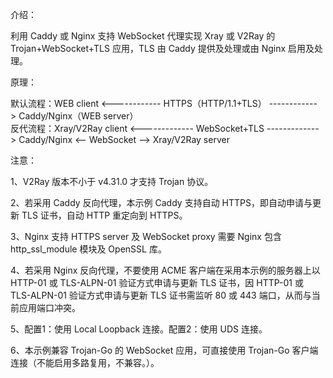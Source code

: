 介绍：

利用 Caddy 或 Nginx 支持 WebSocket 代理实现 Xray 或 V2Ray 的 Trojan+WebSocket+TLS 应用，TLS 由 Caddy 提供及处理或由 Nginx 启用及处理。

原理：

默认流程：WEB client <------------ HTTPS（HTTP/1.1+TLS） ------------> Caddy/Nginx（WEB server）  
反代流程：Xray/V2Ray client <------------- WebSocket+TLS -------------> Caddy/Nginx <-- WebSocket --> Xray/V2Ray server

注意：

1、V2Ray 版本不小于 v4.31.0 才支持 Trojan 协议。

2、若采用 Caddy 反向代理，本示例 Caddy 支持自动 HTTPS，即自动申请与更新 TLS 证书，自动 HTTP 重定向到 HTTPS。

3、Nginx 支持 HTTPS server 及 WebSocket proxy 需要 Nginx 包含 http_ssl_module 模块及 OpenSSL 库。

4、若采用 Nginx 反向代理，不要使用 ACME 客户端在采用本示例的服务器上以 HTTP-01 或 TLS-ALPN-01 验证方式申请与更新 TLS 证书，因 HTTP-01 或 TLS-ALPN-01 验证方式申请与更新 TLS 证书需监听 80 或 443 端口，从而与当前应用端口冲突。

5、配置1：使用 Local Loopback 连接。配置2：使用 UDS 连接。

6、本示例兼容 Trojan-Go 的 WebSocket 应用，可直接使用 Trojan-Go 客户端连接（不能启用多路复用，不兼容。）。
